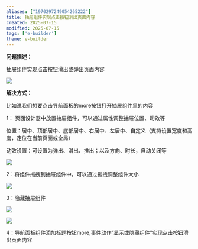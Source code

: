 ```yaml
---
aliases: ["1970297249054265222"]
title: 抽屉组件实现点击按钮滑出页面内容
created: 2025-07-15
modified: 2025-07-15
tags: ['e-builder']
theme: e-builder
---
```


**问题描述：**

抽屉组件实现点击按钮滑出或弹出页面内容

![](https://myhelpdoc.oss-cn-heyuan.aliyuncs.com/mdimages/a90d3693f5766742a68facc72780faea.jpg)

**解决方式：**

比如说我们想要点击导航面板的more按钮打开抽屉组件里的内容

1： 页面设计器中放置抽屉组件，可以通过属性调整抽屉位置、动效等

位置：居中、顶部居中、底部居中、右居中、左居中、自定义（支持设置宽度和高度，定位在当前页面或全局）

动效设置：可设置为弹出、滑出、推出；以及方向、时长，自动关闭等

![](https://myhelpdoc.oss-cn-heyuan.aliyuncs.com/mdimages/376f4b1b43aa046cf4215760f4a09349.jpg)

2：将组件拖拽到抽屉组件中，可以通过拖拽调整组件大小

![](https://myhelpdoc.oss-cn-heyuan.aliyuncs.com/mdimages/5730a4bc30f0099b75126d2f3f6392af.jpg)

3：隐藏抽屉组件

![](https://myhelpdoc.oss-cn-heyuan.aliyuncs.com/mdimages/08cdbfb5cecc7fb630d01296c317661d.jpg)

![](https://www.e-cology.com.cn/api/file/preview?type=redirect&imgFormat=image&fileId=942331411218006017)

4：导航面板组件添加标题按钮more,事件动作“显示或隐藏组件”实现点击按钮滑出页面内容

